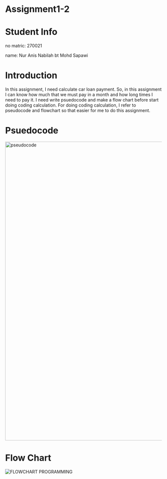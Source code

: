 # Assignment1-2
# Student Info

no matric: 270021

name: Nur Anis Nabilah bt Mohd Sapawi

# Introduction

In this assignment, I need calculate car loan payment. So, in this assignment I can know how much that we must pay in a month and how long times I need to pay it. I need write psuedocode and make a flow chart before start doing coding calculation. For doing coding calculation, I refer to pseudocode and flowchart so that easier for me to do this assignment. 

# Psuedocode

<img width="960" alt="pseudocode" src="https://user-images.githubusercontent.com/55278703/68545416-ff233100-0407-11ea-9531-e73bc1fa86ca.png">

# Flow Chart

![FLOWCHART PROGRAMMING](https://user-images.githubusercontent.com/55278703/68545363-6987a180-0407-11ea-895c-1169a02497f4.png)
